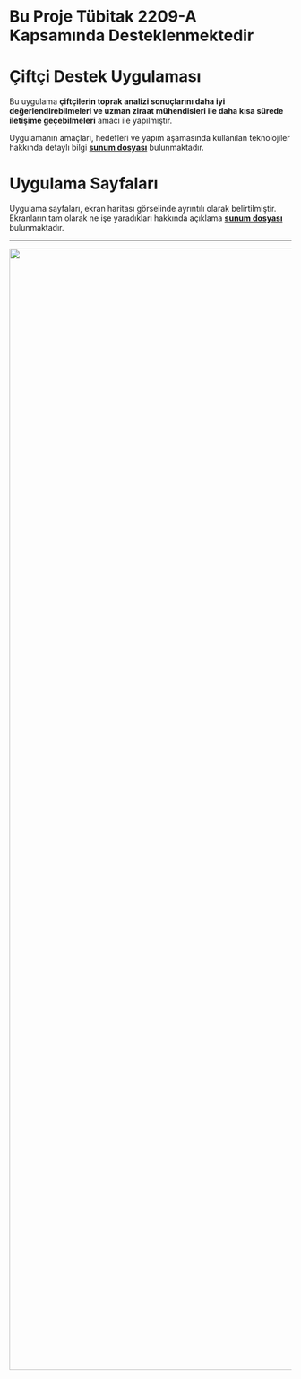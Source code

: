 # Bu Proje Tübitak 2209-A Kapsamında Desteklenmektedir
# Çiftçi Destek Uygulaması 

Bu uygulama **çiftçilerin toprak analizi sonuçlarını daha iyi değerlendirebilmeleri ve uzman ziraat mühendisleri ile daha kısa sürede iletişime geçebilmeleri** amacı ile yapılmıştır.

Uygulamanın amaçları, hedefleri ve yapım aşamasında kullanılan teknolojiler hakkında detaylı bilgi **[sunum dosyası](https://github.com/furkanayyildiz55/Ciftci_Destek_Mobil/blob/main/sunum.pdf)** bulunmaktadır.


# Uygulama Sayfaları

Uygulama  sayfaları, ekran haritası görselinde ayrıntılı olarak belirtilmiştir. Ekranların tam olarak ne işe yaradıkları hakkında açıklama **[sunum dosyası](https://github.com/furkanayyildiz55/Ciftci_Destek_Mobil/blob/main/sunum.pdf)** bulunmaktadır.

---

<img src="https://github.com/furkanayyildiz55/Ciftci_Destek_Mobil/blob/main/ekran_haritalar%C4%B1.jpg" width="2000">
